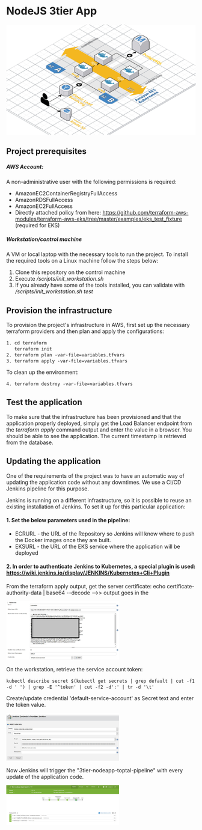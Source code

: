 # NodeJS 3tier App

![](docs/architecture_diagram.jpg "ArchitectureDiagram")

## Project prerequisites

##### AWS Account:
A non-administrative user with the following permissions is required:

* AmazonEC2ContainerRegistryFullAccess
* AmazonRDSFullAccess
* AmazonEC2FullAccess
* Directly attached policy from here:
https://github.com/terraform-aws-modules/terraform-aws-eks/tree/master/examples/eks_test_fixture (required for EKS)

##### Workstation/control machine
A VM or local laptop with the necessary tools to run the project.
To install the required tools on a Linux machine follow the steps below:

1. Clone this repository on the control machine
2. Execute */scripts/init_workstation.sh*
3. If you already have some of the tools installed, you can validate with */scripts/init_workstation.sh test*

## Provision the infrastructure
To provision the project's infrastructure in AWS, first set up the necessary terraform providers and then plan and apply the configurations:
```
1. cd terraform
   terraform init
2. terraform plan -var-file=variables.tfvars
3. terraform apply -var-file=variables.tfvars
```
To clean up the environment:
```
4. terraform destroy -var-file=variables.tfvars
```

## Test the application

To make sure that the infrastructure has been provisioned and that the application properly deployed, simply get the Load Balancer endpoint from the *terraform apply* command output and enter the value in a browser. You should be able to see the application. The current timestamp is retrieved from the database. 

## Updating the application

One of the requirements of the project was to have an automatic way of updating the application code without any downtimes. We use a CI/CD Jenkins pipeline for this purpose.

Jenkins is running on a different infrastructure, so it is possible to reuse an existing installation of Jenkins. To set it up for this particular application:


#### 1. Set the below parameters used in the pipeline:

- ECRURL - the URL of the Repository so Jenkins will know where to push the Docker images once they are built.
- EKSURL - the URL of the EKS service where the application will be deployed

#### 2. In order to authenticate Jenkins to Kubernetes, a special plugin is used: https://wiki.jenkins.io/display/JENKINS/Kubernetes+Cli+Plugin

From the terraform apply output, get the server certificate:
echo  certificate-authority-data | base64 --decode  -->> output goes in the

<img src="docs/kubernetes_cloud.png" title="Kubernetes EKS" width=300>

On the workstation, retrieve the service account token:

```
kubectl describe secret $(kubectl get secrets | grep default | cut -f1 -d ' ') | grep -E '^token' | cut -f2 -d':' | tr -d '\t'
```
Create/update credential 'default-service-account' as Secret text and enter the token value. 

<img src="docs/service_account_credentials.JPG" title="Jenkins credential" width=300>

Now Jenkins will trigger the "3tier-nodeapp-toptal-pipeline" with every update of the application code. 

<img src="docs/jenkins_pipeline.JPG" title="Jenkins pipeline" width=300>






